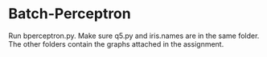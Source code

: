 # Batch-Perceptron
Run bperceptron.py. Make sure q5.py and iris.names are in the same folder. The other folders contain the graphs attached in the assignment.
